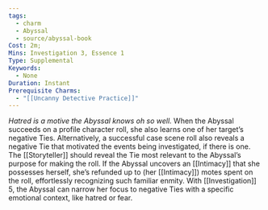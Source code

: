 ```yaml
---
tags:
  - charm
  - Abyssal
  - source/abyssal-book
Cost: 2m; 
Mins: Investigation 3, Essence 1
Type: Supplemental
Keywords:
  - None
Duration: Instant
Prerequisite Charms:
  - "[[Uncanny Detective Practice]]"
---
```

*Hatred is a motive the Abyssal knows oh so well.*
When the Abyssal succeeds on a profile character roll, she also learns one of her target’s negative Ties.
Alternatively, a successful case scene roll also reveals a negative Tie that motivated the events being investigated, if there is one. The [[Storyteller]] should reveal the Tie most relevant to the Abyssal’s purpose for making the roll.
If the Abyssal uncovers an [[Intimacy]] that she possesses herself, she’s refunded up to (her [[Intimacy]]) motes spent on the roll, effortlessly recognizing such familiar enmity.
With [[Investigation]] 5, the Abyssal can narrow her focus to negative Ties with a specific emotional context, like hatred or fear.